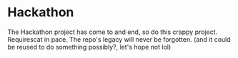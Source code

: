 # Hackathon
The Hackathon project has come to and end, so do this crappy project. 
Requirescat in pace. 
The repo's legacy will never be forgotten. 
(and it could be reused to do something possibly?, let's hope not lol)
